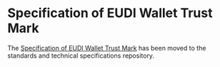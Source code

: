 # Specification of EUDI Wallet Trust Mark

The [Specification of EUDI Wallet Trust Mark](https://github.com/eu-digital-identity-wallet/eudi-doc-standards-and-technical-specifications/blob/main/docs/technical-specifications/ts1-eudi-wallet-trust-mark.md) has been moved to the standards and technical specifications repository.

